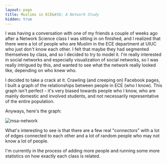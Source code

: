 ```yaml
---
layout: page
title: Muslims in ECE&#58; A Network Study
hidden: true
---
```


I was having a conversation with one of my friends a couple of weeks ago after a Network Science class I was sitting in on finished, and I realized that there were a lot of people who are Muslim in the ECE department at UIUC who just don't know each other. I felt that maybe they had segmented themselves by class, and so I decided to try to model it. I'm really interested in social networks and especially visualization of social networks, so I was really intrigued by this, and wanted to see what the network really looked like, depending on who knew who.

I decided to take a crack at it. Crawling (and creeping on) Facebook pages, I built a graph of the relationships between people in ECE (who I know). This graph isn't perfect - it's very biased towards people who I know, who are mainly domestic and involved students, and not necessarily representative of the entire population.

Anyways, here's the graph:

![msa-network](http://mohsaad.com/imgs/msa_network_anon.png)

What's interesting to see is that there are a few real "connectors" with a lot of edges connected to each other and a lot of random people who may not know a lot of people.

I'm currently in the process of adding more people and running some more statistics on how exactly each class is related.
